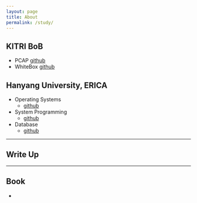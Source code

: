 ```yaml
---
layout: page
title: About
permalink: /study/
---
```



## KITRI BoB
  * PCAP [github](https://github.com/parkyechan/bob-pcap)
  * WhiteBox [github]()


## Hanyang University, ERICA
  * Operating Systems
    * [github](https://github.com/parkyechan/2019_Spring_OperatingSystem)
  * System Programming
    * [github](https://github.com/parkyechan/2019_Spring_SystemProgramming)
  * Database
    * [github](https://github.com/parkyechan/DB_Project)

---

## Write Up

---

## Book
  *
